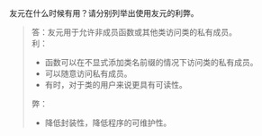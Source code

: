 友元在什么时候有用？请分别列举出使用友元的利弊。

> 答：友元用于允许非成员函数或其他类访问类的私有成员。  
> 利：
>  
> * 函数可以在不显式添加类名前缀的情况下访问类的私有成员。
> * 可以随意访问私有成员。
> * 有时，对于类的用户来说更具有可读性。
>  
> 弊：
>  
> * 降低封装性，降低程序的可维护性。
